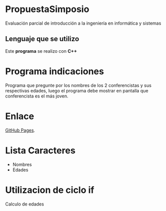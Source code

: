 # PropuestaSimposio
 Evaluación parcial de introducción a la ingeniería en informática y sistemas

## Lenguaje que se utilizo 
Este **programa** se realizo con **C++**

# Programa indicaciones 
Programa que pregunte por los nombres de los 2 conferencistas y sus respectivas edades, luego el programa debe mostrar en pantalla que conferencista es el más joven. 

# Enlace
[GitHub Pages](https://github.com/Ilcedanielam16/PropuestaSimposio).

# Lista Caracteres
- Nombres
- Edades 

# Utilizacion de ciclo if 
Calculo de edades 